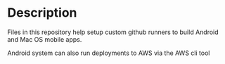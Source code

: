 # Description

Files in this repository help setup custom github runners to build Android and Mac OS mobile apps.

Android system can also run deployments to AWS via the AWS cli tool
